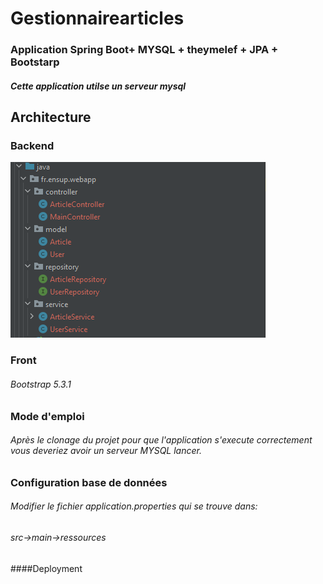 # Gestionnairearticles
### Application Spring Boot+ MYSQL + theymelef + JPA +  Bootstarp
##### Cette application utilse un serveur mysql
## Architecture 
### Backend 
 <img src="https://github.com/yamine99/gestionnairearticles/blob/main/architecture.PNG" />
   
### Front
###### Bootstrap 5.3.1


### Mode d'emploi
###### Après le clonage du projet  pour que l'application s'execute correctement vous deveriez avoir un serveur MYSQL lancer.
### Configuration  base de données
###### Modifier le fichier application.properties qui se trouve dans:
###### src->main->ressources


####Deployment 

